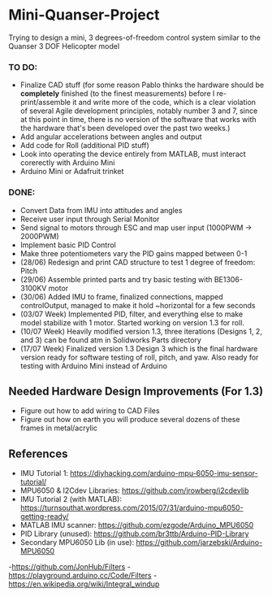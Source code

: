 # Mini-Quanser-Project
Trying to design a mini, 3 degrees-of-freedom control system similar to the Quanser 3 DOF Helicopter model

### TO DO:
- Finalize CAD stuff (for some reason Pablo thinks the hardware should be **completely** finished (to the finest measurements) before I re-print/assemble it and write more of the code, which is a clear violation of several Agile development principles, notably number 3 and 7, since at this point in time, there is no version of the software that works with the hardware that's been developed over the past two weeks.)
- Add angular accelerations between angles and output
- Add code for Roll (additional PID stuff)
- Look into operating the device entirely from MATLAB, must interact corerectly with Arduino Mini
- Arduino Mini or Adafruit trinket

### DONE:
- Convert Data from IMU into attitudes and angles
- Receive user input through Serial Monitor
- Send signal to motors through ESC and map user input (1000PWM -> 2000PWM)
- Implement basic PID Control
- Make three potentiometers vary the PID gains mapped between 0-1
- (28/06) Redesign and print CAD structure to test 1 degree of freedom: Pitch
- (29/06) Assemble printed parts and try basic testing with BE1306-3100KV motor
- (30/06) Added IMU to frame, finalized connections, mapped controlOutput, managed to make it hold ~horizontal for a few seconds
- (03/07 Week) Implemented PID, filter, and everything else to make model stabilize with 1 motor. Started working on version 1.3 for roll.
- (10/07 Week) Heavily modified version 1.3, three iterations (Designs 1, 2, and 3) can be found atm in Solidworks Parts directory
- (17/07 Week) Finalized version 1.3 Design 3 which is the final hardware version ready for software testing of roll, pitch, and yaw. Also ready for testing with Arduino Mini instead of Arduino

## Needed Hardware Design Improvements (For 1.3)
- Figure out how to add wiring to CAD Files
- Figure out how on earth you will produce several dozens of these frames in metal/acrylic

## References
- IMU Tutorial 1: https://diyhacking.com/arduino-mpu-6050-imu-sensor-tutorial/
- MPU6050 & I2Cdev Libraries: https://github.com/jrowberg/i2cdevlib
- IMU Tutorial 2 (with MATLAB): https://turnsouthat.wordpress.com/2015/07/31/arduino-mpu6050-getting-ready/
- MATLAB IMU scanner: https://github.com/ezgode/Arduino_MPU6050
- PID Library (unused): https://github.com/br3ttb/Arduino-PID-Library
- Secondary MPU6050 Lib (in use): https://github.com/jarzebski/Arduino-MPU6050

-https://github.com/JonHub/Filters
-https://playground.arduino.cc/Code/Filters
-https://en.wikipedia.org/wiki/Integral_windup
